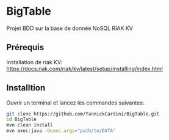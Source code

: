 # BigTable
Projet BDD sur la base de donnée NoSQL RIAK KV

## Prérequis

Installation de riak KV: https://docs.riak.com/riak/kv/latest/setup/installing/index.html

## Installtion

Ouvrir un terminal et lancez les commandes suivantes:
```bash
git clone https://github.com/YannickCardini/BigTable.git
cd BigTable
mvn clean install
mvn exec:java -Dexec.args="path/to/DATA"
```
